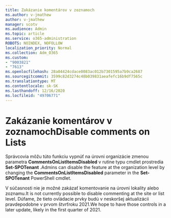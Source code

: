 ```yaml
---
title: Zakázanie komentárov v zoznamoch
ms.author: v-jmathew
author: v-jmathew
manager: scotv
ms.audience: Admin
ms.topic: article
ms.service: o365-administration
ROBOTS: NOINDEX, NOFOLLOW
localization_priority: Normal
ms.collection: Adm_O365
ms.custom:
- "9003821"
- "7613"
ms.openlocfilehash: 28a04424cdace0083ac012b7301595a7b9ca2687
ms.sourcegitcommit: 3599c82d3274c48b039831aeafefc16b9df7565c
ms.translationtype: MT
ms.contentlocale: sk-SK
ms.lasthandoff: 12/16/2020
ms.locfileid: "49706771"
---
```

# <a name="disable-comments-on-lists"></a><span data-ttu-id="f4ee0-102">Zakázanie komentárov v zoznamoch</span><span class="sxs-lookup"><span data-stu-id="f4ee0-102">Disable comments on Lists</span></span>

<span data-ttu-id="f4ee0-103">Správcovia môžu túto funkciu vypnúť na úrovni organizácie zmenou parametra **CommentsOnListItemsDisabled** v rutine typu cmdlet prostredia **Set-SPOTenant** .</span><span class="sxs-lookup"><span data-stu-id="f4ee0-103">Admins can disable the feature at the organization level by changing the **CommentsOnListItemsDisabled** parameter in the **Set-SPOTenant** PowerShell cmdlet.</span></span>

<span data-ttu-id="f4ee0-104">V súčasnosti nie je možné zakázať komentovanie na úrovni lokality alebo zoznamu.</span><span class="sxs-lookup"><span data-stu-id="f4ee0-104">It is not currently possible to disable commenting at the site or list level.</span></span> <span data-ttu-id="f4ee0-105">Dúfame, že tieto ovládacie prvky budú v neskoršej aktualizácii pravdepodobne v prvom štvrťroku 2021.</span><span class="sxs-lookup"><span data-stu-id="f4ee0-105">We hope to have those controls in a later update, likely in the first quarter of 2021.</span></span>
